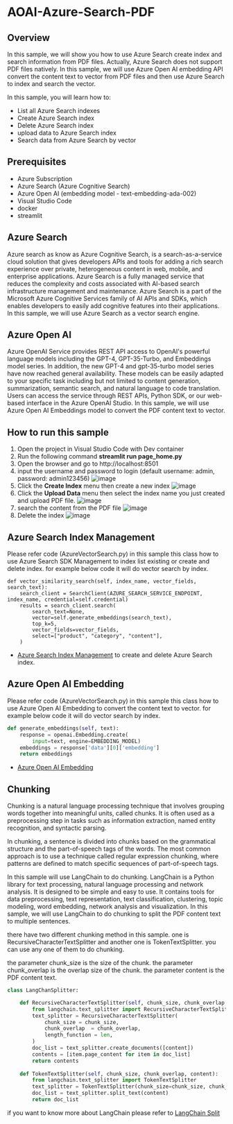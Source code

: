 # AOAI-Azure-Search-PDF

## Overview

In this sample, we will show you how to use Azure Search create index and search information from PDF files.
Actually, Azure Search does not support PDF files natively. In this sample, we will use Azure Open AI embedding API convert the content text to vector from PDF files and then use Azure Search to index and search the vector.

In this sample, you will learn how to:

- List all Azure Search indexes
- Create Azure Search index
- Delete Azure Search index
- upload data to Azure Search index
- Search data from Azure Search by vector

## Prerequisites

- Azure Subscription
- Azure Search (Azure Cognitive Search)
- Azure Open AI (embedding model - text-embedding-ada-002)
- Visual Studio Code
- docker
- streamlit

## Azure Search

Azure search as know as Azure Cognitive Search, is a search-as-a-service cloud solution that gives developers APIs and tools for adding a rich search experience over private, heterogeneous content in web, mobile, and enterprise applications. Azure Search is a fully managed service that reduces the complexity and costs associated with AI-based search infrastructure management and maintenance. Azure Search is a part of the Microsoft Azure Cognitive Services family of AI APIs and SDKs, which enables developers to easily add cognitive features into their applications. In this sample, we will use Azure Search as a vector search engine.

## Azure Open AI

Azure OpenAI Service provides REST API access to OpenAI's powerful language models including the GPT-4, GPT-35-Turbo, and Embeddings model series. In addition, the new GPT-4 and gpt-35-turbo model series have now reached general availability. These models can be easily adapted to your specific task including but not limited to content generation, summarization, semantic search, and natural language to code translation. Users can access the service through REST APIs, Python SDK, or our web-based interface in the Azure OpenAI Studio. In this sample, we will use Azure Open AI Embeddings model to convert the PDF content text to vector.

## How to run this sample
1. Open the project in Visual Studio Code with Dev container
2. Run the following command **streamlit run page_home.py**
3. Open the browser and go to http://localhost:8501
4. input the username and password to login (default username: admin, password: admin123456)
![image](images/login.png)
5. Click the **Create Index** menu then create a new index
![image](images/create_index.png)
6. Click the **Upload Data** menu then select the index name you just created and upload PDF file.
![image](images/upload_data.png)
7. search the content from the PDF file
![image](images/search.png)
8. Delete the index
![image](images/delete_index.png)

## Azure Search Index Management

Please refer code (AzureVectorSearch.py) in this sample this class how to use Azure Search SDK Management to index list existing or create and delete index. for example below code it will do vector search by index. 

```pytho
def vector_similarity_search(self, index_name, vector_fields, search_text):
    search_client = SearchClient(AZURE_SEARCH_SERVICE_ENDPOINT, index_name, credential=self.credential)  
    results = search_client.search(  
        search_text=None,  
        vector=self.generate_embeddings(search_text),
        top_k=5,
        vector_fields=vector_fields,
        select=["product", "category", "content"],
    )
```

- [Azure Search Index Management](https://docs.microsoft.com/en-us/azure/search/search-create-index-portal) to create and delete Azure Search index.

## Azure Open AI Embedding

Please refer code (AzureVectorSearch.py) in this sample this class how to use Azure Open AI Embedding to convert the content text to vector. for example below code it will do vector search by index. 

```python
def generate_embeddings(self, text):
    response = openai.Embedding.create(
        input=text, engine=EMBEDDING_MODEL)
    embeddings = response['data'][0]['embedding']
    return embeddings
```

- [Azure Open AI Embedding](https://docs.microsoft.com/en-us/azure/cognitive-services/openai-content-modelling)

## Chunking

Chunking is a natural language processing technique that involves grouping words together into meaningful units, called chunks. It is often used as a preprocessing step in tasks such as information extraction, named entity recognition, and syntactic parsing.

In chunking, a sentence is divided into chunks based on the grammatical structure and the part-of-speech tags of the words. The most common approach is to use a technique called regular expression chunking, where patterns are defined to match specific sequences of part-of-speech tags.

In this sample will use LangChain to do chunking. LangChain is a Python library for text processing, natural language processing and network analysis. It is designed to be simple and easy to use. It contains tools for data preprocessing, text representation, text classification, clustering, topic modeling, word embedding, network analysis and visualization. In this sample, we will use LangChain to do chunking to split the PDF content text to multiple sentences.

there have two different chunking method in this sample. one is RecursiveCharacterTextSplitter and another one is TokenTextSplitter. you can use any one of them to do chunking.

the parameter chunk_size is the size of the chunk. the parameter chunk_overlap is the overlap size of the chunk. the parameter content is the PDF content text.

```python
class LangChanSplitter:

    def RecursiveCharacterTextSplitter(self, chunk_size, chunk_overlap, content):
        from langchain.text_splitter import RecursiveCharacterTextSplitter
        text_splitter = RecursiveCharacterTextSplitter(
            chunk_size = chunk_size,
            chunk_overlap  = chunk_overlap,
            length_function = len,
        )
        doc_list = text_splitter.create_documents([content])
        contents = [item.page_content for item in doc_list]
        return contents
    
    def TokenTextSplitter(self, chunk_size, chunk_overlap, content):
        from langchain.text_splitter import TokenTextSplitter
        text_splitter = TokenTextSplitter(chunk_size=chunk_size, chunk_overlap=chunk_overlap)
        doc_list = text_splitter.split_text(content)
        return doc_list
```

if you want to know more about LangChain please refer to [LangChain Split](https://python.langchain.com/docs/modules/data_connection/document_transformers/text_splitters/character_text_splitter)